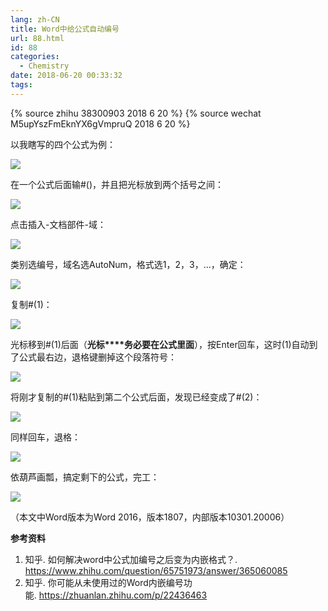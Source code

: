```yaml
---
lang: zh-CN
title: Word中给公式自动编号
url: 88.html
id: 88
categories:
  - Chemistry
date: 2018-06-20 00:33:32
tags:
---
```

{% source zhihu 38300903 2018 6 20 %}
{% source wechat M5upYszFmEknYX6gVmpruQ 2018 6 20 %}

以我瞎写的四个公式为例：  
<!--more-->

![](https://api.njzjz.win/1k2LbKMgckUdhbimlXza1Lpqzbh3Fg5cN)

在一个公式后面输#()，并且把光标放到两个括号之间：

![](https://api.njzjz.win/1vP8xgkwd-yaKAFynOWOnt7rQ-2EWqd_S)

点击插入-文档部件-域：

![](https://api.njzjz.win/1o0cxj03yPV9KYRw7mVGWAohdqfXOf6Nr)

类别选编号，域名选AutoNum，格式选1，2，3，…，确定：  

![](https://api.njzjz.win/18ZgV4M3cQevNPKC8UimY5_RmtQrRNK26)

复制#(1)：

![](https://api.njzjz.win/1R1KQyzX3GKQSqDIS_nMGoUNERjGLjnsJ)

光标移到#(1)后面（**光标****务必要在公式里面**），按Enter回车，这时(1)自动到了公式最右边，退格键删掉这个段落符号：

![](https://api.njzjz.win/14LPS36GYWoBnKt1WhTZYxBQH8txBs084)

将刚才复制的#(1)粘贴到第二个公式后面，发现已经变成了#(2)：

![](https://api.njzjz.win/1xCZ6MomGmP5C3Qpb0x9B5PYpMNCi-eh5)

同样回车，退格：

![](https://api.njzjz.win/1GMdF68ga3BGjafjN-TBMeTciWc7u58fc)

依葫芦画瓢，搞定剩下的公式，完工：

![](https://api.njzjz.win/1Hq233l1o-gzdF1mgLE9OTHSs8GDzYPIG)

（本文中Word版本为Word 2016，版本1807，内部版本10301.20006）

**参考资料**

1.  知乎. 如何解决word中公式加编号之后变为内嵌格式？. https://www.zhihu.com/question/65751973/answer/365060085
2.  知乎. 你可能从未使用过的Word内嵌编号功能. https://zhuanlan.zhihu.com/p/22436463
